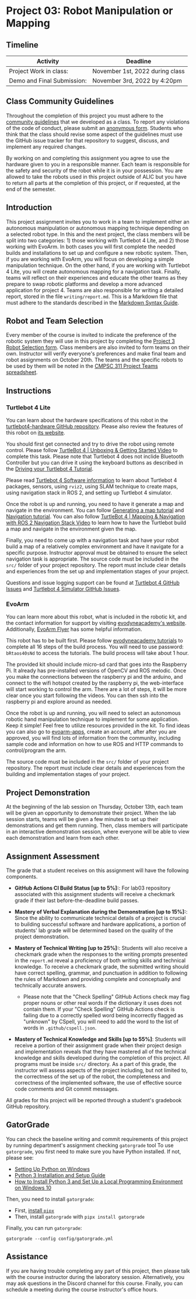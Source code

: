 # Project 03: Robot Manipulation or Mapping

## Timeline

Activity                   | Deadline
-------------------------- | -------------------------------
Project Work in class:     | November 1st, 2022 during class
Demo and Final Submission: | November 3rd, 2022 by 4:20pm

## Class Community Guidelines

Throughout the completion of this project you must adhere to the [community guidelines](https://github.com/CMPSC-311-Allegheny-College-Fall-2022/course-information/blob/main/community_guidelines.md) that we developed as a class. To report any violations of the code of conduct, please submit an [anonymous form](https://forms.gle/tePfnLY12hyN1Xbd6). Students who think that the class should revise some aspect of the guidelines must use the GitHub issue tracker for that repository to suggest, discuss, and implement any required changes.

By working on and completing this assignment you agree to use the hardware given to you in a responsible manner. Each team is responsible for the safety and security of the robot while it is in your possession. You are allowed to take the robots used in this project outside of ALIC but you have to return all parts at the completion of this project, or if requested, at the end of the semester.

## Introduction

This project assignment invites you to work in a team to implement either an autonomous manipulation or autonomous mapping technique depending on a selected robot type. In this and the next project, the class members will be split into two categories: 1) those working with Turtlebot 4 Lite, and 2) those working with EvoArm. In both cases you will first complete the needed builds and installations to set up and configure a new robotic system. Then, if you are working with EvoArm, you will focus on developing a simple manipulation technique. On the other hand, if you are working with Turtlebot 4 Lite, you will create autonomous mapping for a navigation task. Finally, teams will reflect on their experiences and educate the other teams as they prepare to swap robotic platforms and develop a more advanced application for project 4\. Teams are also responsible for writing a detailed report, stored in the file `writing/report.md`. This is a Markdown file that must adhere to the standards described in the [Markdown Syntax Guide](https://guides.github.com/features/mastering-markdown/).

## Robot and Team Selection

Every member of the course is invited to indicate the preference of the robotic system they will use in this project by completing the [Project 3 Robot Selection form](https://forms.gle/VVhCd5f7HeKN1Mwy5). Class members are also invited to form teams on their own. Instructor will verify everyone's preferences and make final team and robot assignments on October 20th. The teams and the specific robots to be used by them will be noted in the [CMPSC 311 Project Teams spreadsheet](https://docs.google.com/spreadsheets/d/1167k-1ZGXR8TJqWdfp61kC7IDzhSVTUTHP7-Urx7ehc/edit?usp=sharing).

## Instructions

### Turtlebot 4 Lite

You can learn about the hardware specifications of this robot in the [turtlebot4-hardware GitHub repository](https://github.com/turtlebot/turtlebot4-hardware). Please also review the features of this robot on [its website](https://turtlebot.github.io/turtlebot4-user-manual/overview/features.html).

You should first get connected and try to drive the robot using remote control. Please follow [TurtleBot 4 | Unboxing & Getting Started Video](https://www.youtube.com/watch?v=QN01AXjoLdQ&t=0s) to complete this task. Please note that Turtlebot 4 does not inclide Bluetooth Controller but you can drive it using the keyboard buttons as described in the [Driving your Turtlebot 4 Tutorial](https://turtlebot.github.io/turtlebot4-user-manual/tutorials/driving.html).

Please read [Turtlebot 4 Software information](https://turtlebot.github.io/turtlebot4-user-manual/software/) to learn about Turtlebot 4 packages, sensors, using `rviz2`, using SLAM technique to create maps, using navigation stack in ROS 2, and setting up Turtlebot 4 simulator.

Once the robot is up and running, you need to have it generate a map and navigate in the environment. You can follow [Generating a map tutorial](https://turtlebot.github.io/turtlebot4-user-manual/tutorials/generate_map.html) and [Navigation tutorial](https://turtlebot.github.io/turtlebot4-user-manual/tutorials/navigation.html). You can also follow [TurtleBot 4 | Mapping & Navigation with ROS 2 Navigation Stack Video](https://www.youtube.com/watch?v=T3if0aPj0Eo) to learn how to have the Turtlebot build a map and navigate in the environment given the map.

Finally, you need to come up with a navigation task and have your robot build a map of a relatively complex environment and have it navigate for a specific purpose. Instructor approval must be obtained to ensure the select navigation task is appropriate. The source code must be included in the `src/` folder of your project repository. The report must include clear details and experiences from the set up and implementation stages of your project.

Questions and issue logging support can be found at [Turtlebot 4 GitHub Issues](https://github.com/turtlebot/turtlebot4/issues) and [Turtlebot 4 Simulator GitHub Issues](https://github.com/turtlebot/turtlebot4_simulator/issues).

### EvoArm

You can learn more about this robot, what is included in the robotic kit, and the contact information for support by visiting [evodyneacademy's website](https://www.evodyneacademy.com/evoarm-robotic-arm-kit-arduino). Additionally, [EvoArm Flyer](evoarm-kit-insert.pdf) has some helpful information.

This robot has to be built first. Please follow [evodyneacademy tutorials](https://www.evodyneacademy.com/tutorials) to complete all 16 steps of the build process. You will need to use password: `bRtaos40sNd` to access the tutorials. The build process will take about 1 hour.

The provided kit should include micro-sd card that goes into the Raspberry Pi. It already has pre-installed versions of OpenCV and ROS melodic. Once you make the connections between the raspberry pi and the arduino, and connect to the wifi hotspot created by the raspberry pi, the web-interface will start working to control the arm. There are a lot of steps, it will be more clear once you start following the videos. You can then ssh into the raspberry pi and explore around as needed.

Once the robot is up and running, you will need to select an autonomous robotic hand manipulation technique to implement for some application. Keep it simple! Feel free to utilize resources provided in the kit. To find ideas you can also go to [evoarm-apps](https://www.evodyneacademy.com/forum/evoarm-apps), create an account, after after you are approved, you will find lots of information from the community, including sample code and information on how to use ROS and HTTP commands to control/program the arm.

The source code must be included in the `src/` folder of your project repository. The report must include clear details and experiences from the building and implementation stages of your project.

## Project Demonstration

At the beginning of the lab session on Thursday, October 13th, each team will be given an opportunity to demonstrate their project. When the lab session starts, teams will be given a few minutes to set up their demonstrations and get them running. Then, class members will participate in an interactive demonstration session, where everyone will be able to view each demonstration and learn from each other.

## Assignment Assessment

The grade that a student receives on this assignment will have the following components.

- **GitHub Actions CI Build Status [up to 5%]:**: For lab03 repository associated with this assignment students will receive a checkmark grade if their last before-the-deadline build passes.

- **Mastery of Verbal Explanation during the Demonstration [up to 15%]:**: Since the ability to communicate technical details of a project is crucial to building successful software and hardware applications, a portion of students' lab grade will be determined based on the quality of the project demonstration.

- **Mastery of Technical Writing [up to 25%]:**: Students will also receive a checkmark grade when the responses to the writing prompts presented in the `report.md` reveal a proficiency of both writing skills and technical knowledge. To receive a checkmark grade, the submitted writing should have correct spelling, grammar, and punctuation in addition to following the rules of Markdown and providing complete and conceptually and technically accurate answers.

  - Please note that the "Check Spelling" GitHub Actions check may flag proper nouns or other real words if the dictionary it uses does not contain them. If your "Check Spelling" GitHub Actions check is failing due to a correctly spelled word being incorrectly flagged as "unknown" by CSpell, you will need to add the word to the list of words in `.github/cspell.json`.

- **Mastery of Technical Knowledge and Skills [up to 55%]**: Students will receive a portion of their assignment grade when their project design and implementation reveals that they have mastered all of the technical knowledge and skills developed during the completion of this project. All programs must be inside `src/` directory. As a part of this grade, the instructor will assess aspects of the project including, but not limited to, the correctness of the set up of the robot, the completeness and correctness of the implemented software, the use of effective source code comments and Git commit messages.

All grades for this project will be reported through a student's gradebook GitHub repository.

## GatorGrade

You can check the baseline writing and commit requirements of this project by running department's assignment checking `gatorgrade` tool To use `gatorgrade`, you first need to make sure you have Python installed. If not, please see:

- [Setting Up Python on Windows](https://realpython.com/lessons/python-windows-setup/)
- [Python 3 Installation and Setup Guide](https://realpython.com/installing-python/)
- [How to Install Python 3 and Set Up a Local Programming Environment on Windows 10](https://www.digitalocean.com/community/tutorials/how-to-install-python-3-and-set-up-a-local-programming-environment-on-windows-10)

Then, you need to install `gatorgrade`:

- First, [install `pipx`](https://pypa.github.io/pipx/installation/)
- Then, install `gatorgrade` with `pipx install gatorgrade`

Finally, you can run `gatorgrade`:

`gatorgrade --config config/gatorgrade.yml`

## Assistance

If you are having trouble completing any part of this project, then please talk with the course instructor during the laboratory session. Alternatively, you may ask questions in the Discord channel for this course. Finally, you can schedule a meeting during the course instructor's office hours.
